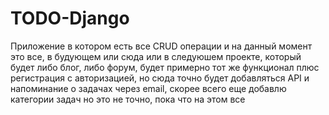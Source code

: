 ﻿# TODO-Django
Приложение в котором есть все CRUD операции и на данный момент это все, в будующем или сюда или в следуюшем проекте, который будет либо блог, либо форум, будет примерно тот же функционал плюс регистрация с авторизацией, но сюда точно будет добавляться API и напоминание о задачах через email, скорее всего еще добавлю категории задач но это не точно, пока что на этом все
